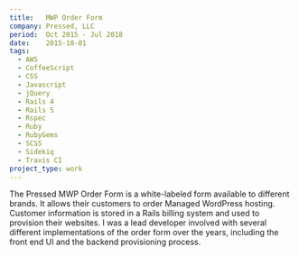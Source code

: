 ```yaml
---
title:   MWP Order Form
company: Pressed, LLC
period:  Oct 2015 - Jul 2018
date:    2015-10-01
tags:
  - AWS
  - CoffeeScript
  - CSS
  - Javascript
  - jQuery
  - Rails 4
  - Rails 5
  - Rspec
  - Ruby
  - RubyGems
  - SCSS
  - Sidekiq
  - Travis CI
project_type: work
---
```


The Pressed MWP Order Form is a white-labeled form available to different
brands. It allows their customers to order Managed WordPress hosting. Customer
information is stored in a Rails billing system and used to provision their
websites. I was a lead developer involved with several different
implementations of the order form over the years, including the front end UI
and the backend provisioning process.
